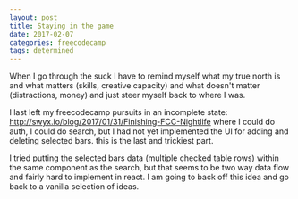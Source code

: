 ```yaml
---
layout: post
title: Staying in the game
date: 2017-02-07
categories: freecodecamp
tags: determined
---
```


When I go through the suck I have to remind myself what my true north is and what matters (skills, creative capacity) and what doesn't matter (distractions, money) and just steer myself back to where I was.

I last left my freecodecamp pursuits in an incomplete state: <http://swyx.io/blog/2017/01/31/Finishing-FCC-Nightlife> where I could do auth, I could do search, but I had not yet implemented the UI for adding and deleting selected bars. this is the last and trickiest part. 

I tried putting the selected bars data (multiple checked table rows) within the same component as the search, but that seems to be two way data flow and fairly hard to implement in react. I am going to back off this idea and go back to a vanilla selection of ideas.
